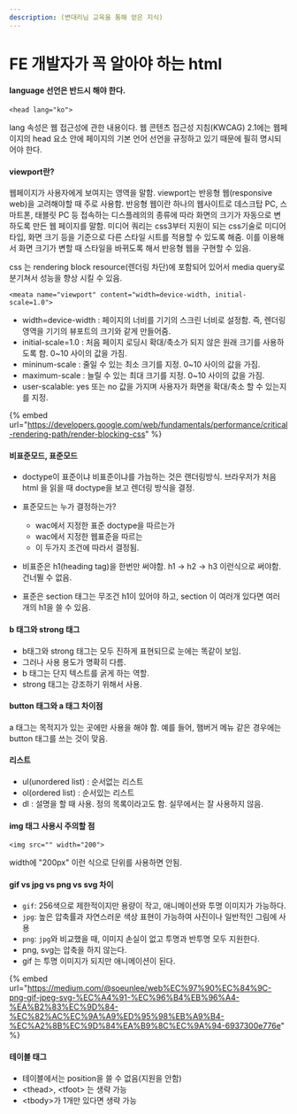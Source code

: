 ```yaml
---
description: (변대리님 교육을 통해 얻은 지식)
---
```


# FE 개발자가 꼭 알아야 하는 html

#### language 선언은 반드시 해야 한다.

```markup
<head lang="ko">
```

lang 속성은 웹 접근성에 관한 내용이다. 웹 콘텐츠 접근성 지침\(KWCAG\) 2.1에는 웹페이지의 head 요소 안에 페이지의 기본 언어 선언을 규정하고 있기 때문에 필히 명시되어야 한다.

#### viewport란?

웹페이지가 사용자에게 보여지는 영역을 말함. viewport는 반응형 웹\(responsive web\)을 고려해야할 때 주로 사용함. 반응형 웹이란 하나의 웹사이트로 데스크탑 PC, 스마트폰, 태블릿 PC 등 접속하는 디스플레의의 종류에 따라 화면의 크기가 자동으로 변하도록 만든 웹 페이지를 말함. 미디어 쿼리는 css3부터 지원이 되는  css기술로 미디어 타입, 화면 크기 등을 기준으로 다른 스타일 시트를 적용할 수 있도록 해줌. 이를 이용해서 화면 크기가 변할 때 스타일을 바뀌도록 해서 반응형 웹을 구현할 수 있음. 

css 는 rendering block resource\(렌더링 차단\)에 포함되어 있어서 media query로 분기쳐서 성능을 향상 시킬 수 있음.

```markup
<meata name="viewport" content="width=device-width, initial-scale=1.0">
```

* width=device-width : 페이지의 너비를 기기의 스크린 너비로 설정함. 즉, 렌더링 영역을 기기의 뷰포트의 크기와 같게 만들어줌.
* initial-scale=1.0 : 처음 페이지 로딩시 확대/축소가 되지 않은 원래 크기를 사용하도록 함. 0~10 사이의 값을 가짐.
* mininum-scale : 줄일 수 있는 최소 크기를 지정. 0~10 사이의 값을 가짐.
* maximum-scale : 늘릴 수 있는 최대 크기를 지정. 0~10 사이의 값을 가짐.
* user-scalable: yes 또는 no 값을 가지며 사용자가 화면을 확대/축소 할 수 있는지를 지정.

{% embed url="https://developers.google.com/web/fundamentals/performance/critical-rendering-path/render-blocking-css" %}



#### 비표준모드, 표준모드

* doctype이 표준이냐 비표준이냐를 가늠하는 것은 랜더링방식. 브라우저가 처음 html 을 읽을 때 doctype을 보고 렌더링 방식을 결정.
* 표준모드는 누가 결정하는가? 

  * wac에서 지정한 표준 doctype을 따르는가
  * wac에서 지정한 웹표준을 따르는
  * 이 두가지 조건에 따라서 결정됨.

* 비표준은 h1\(heading tag\)을 한번만 써야함. h1 -&gt; h2 -&gt; h3 이런식으로 써야함. 건너뛸 수 없음.
* 표준은 section 태그는 무조건 h1이 있어야 하고, section 이 여러개 있다면 여러 개의 h1을 쓸 수 있음.

#### b 태그와 strong 태그

* b태그와 strong 태그는 모두 진하게 표현되므로 눈에는 똑같이 보임.
* 그러나 사용 용도가 명확히 다름.
* b 태그는 단지 텍스트를 굵게 하는 역할.
* strong 태그는 강조하기 위해서 사용.

#### button 태그와 a 태그 차이점

a 태그는 목적지가 있는 곳에만 사용을 해야 함. 예를 들어, 햄버거 메뉴 같은 경우에는 button 태그를 쓰는 것이 맞음.

#### 리스트

* ul\(unordered list\) : 순서없는 리스트
* ol\(ordered list\) : 순서있는 리스트
* dl : 설명을 할 때 사용. 정의 목록이라고도 함. 실무에서는 잘 사용하지 않음.

#### img 태그 사용시 주의할 점

```markup
<img src="" width="200">
```

width에 "200px" 이런 식으로 단위를 사용하면 안됨.

#### gif vs jpg vs png vs svg 차이

* `gif`: 256색으로 제한적이지만 용량이 작고, 애니메이션와 투명 이미지가 가능하다.
* `jpg`: 높은 압축률과 자연스러운 색상 표현이 가능하여 사진이나 일반적인 그림에 사용
* `png`: `jpg`와 비교했을 때, 이미지 손실이 없고 투명과 반투명 모두 지원한다.
* png, svg는 압축을 하지 않는다.
* gif 는 투명 이미지가 되지만 애니메이션이 된다.

{% embed url="https://medium.com/@soeunlee/web%EC%97%90%EC%84%9C-png-gif-jpeg-svg-%EC%A4%91-%EC%96%B4%EB%96%A4-%EA%B2%83%EC%9D%84-%EC%82%AC%EC%9A%A9%ED%95%98%EB%A9%B4-%EC%A2%8B%EC%9D%84%EA%B9%8C%EC%9A%94-6937300e776e" %}

#### 테이블 태그

* 테이블에서는 position을 쓸 수 없음\(지원을 안함\)
* &lt;thead&gt;, &lt;tfoot&gt; 는 생략 가능
* &lt;tbody&gt;가 1개만 있다면 생략 가능







#### 



